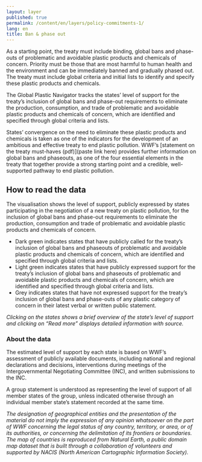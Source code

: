 ```yaml
---
layout: layer
published: true
permalink: /content/en/layers/policy-commitments-1/
lang: en
title: Ban & phase out
---
```


As a starting point, the treaty must include binding, global bans and phase-outs of problematic
and avoidable plastic products and chemicals of concern. Priority must be those that are most harmful to human health and the environment and can be immediately banned and gradually phased out. The treaty must include global criteria and initial lists to identify and specify these plastic products and chemicals.

The Global Plastic Navigator tracks the states’ level of support for the treaty’s inclusion of global bans and phase-out requirements to eliminate the production, consumption, and trade of problematic
and avoidable plastic products and chemicals of concern, which are identified and specified through global criteria and lists.

States’ convergence on the need to eliminate these plastic products and chemicals is taken as one of the indicators for the development of an ambitious and effective treaty to end plastic pollution. WWF’s [statement on the treaty must-haves (pdf)](paste link here) provides further information on global bans and phaseouts, as one of the four essential elements in the treaty that together provide a strong starting point and a credible, well-supported pathway to end plastic pollution.


## How to read the data

The visualisation shows the level of support, publicly expressed by states participating in the negotiation of a new treaty on plastic pollution, for the inclusion of global bans and phase-out requirements to eliminate the production, consumption and trade of problematic and avoidable plastic products and chemicals of concern.

* Dark green indicates states that have publicly called for the treaty’s inclusion of global bans and phaseouts of problematic and avoidable plastic products and chemicals of concern, which are identified and specified through global criteria and lists.
* Light green indicates states that have publicly expressed support for the treaty’s inclusion of global bans and phaseouts of problematic and avoidable plastic products and chemicals of concern, which are identified and specified through global criteria and lists.
* Grey indicates states that have not expressed support for the treaty’s inclusion of global bans and phase-outs of any plastic category of concern in their latest verbal or written public statement.

_Clicking on the states shows a brief overview of the state’s level of support and clicking on “Read more” displays detailed information with source._

### About the data

The estimated level of support by each state is based on WWF’s assessment of publicly available documents, including national and regional declarations and decisions, interventions during meetings of the Intergovernmental Negotiating Committee (INC), and written submissions to the INC.

A group statement is understood as representing the level of support of all member states of the group, unless indicated otherwise through an individual member state’s statement recorded at the same time.

_The designation of geographical entities and the presentation of the material do not imply the expression of any opinion whatsoever on the part of WWF concerning the legal status of any country, territory, or area, or of its authorities, or concerning the delimitation of its frontiers or boundaries. The map of countries is reproduced from Natural Earth, a public domain map dataset that is built through a collaboration of volunteers and supported by NACIS (North American Cartographic Information Society)._

